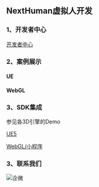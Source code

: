 ## NextHuman虚拟人开发

### 1、开发者中心
[开发者中心](https://nexthuman.cn/developer)

### 2、案例展示
#### UE

#### WebGL

### 3、SDK集成
参见各3D引擎的Demo

[UE5](UE5/README.md)

[WebGL/小程序](WebGL/README.md)


### 3、联系我们
![企微](https://nexthuman.cn/wiki/assets/qrcode.1e88c411.png)

